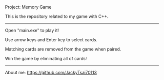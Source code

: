 Project: Memory Game

This is the repository related to my game with C++.

***
Open "main.exe" to play it!

Use arrow keys and Enter key to select cards.

Matching cards are removed from the game when paired.

Win the game by eliminating all of cards!
***

About me: https://github.com/JackyTsai70113
